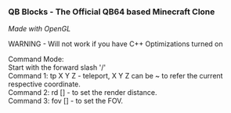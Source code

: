### QB Blocks - The Official QB64 based Minecraft Clone
*Made with OpenGL*

WARNING - Will not work if you have C++ Optimizations turned on

Command Mode:  
Start with the forward slash '/'  
Command 1: tp X Y Z - teleport, X Y Z can be ~ to refer the current respective coordinate.  
Command 2: rd [] - to set the render distance.  
Command 3: fov [] - to set the FOV.
